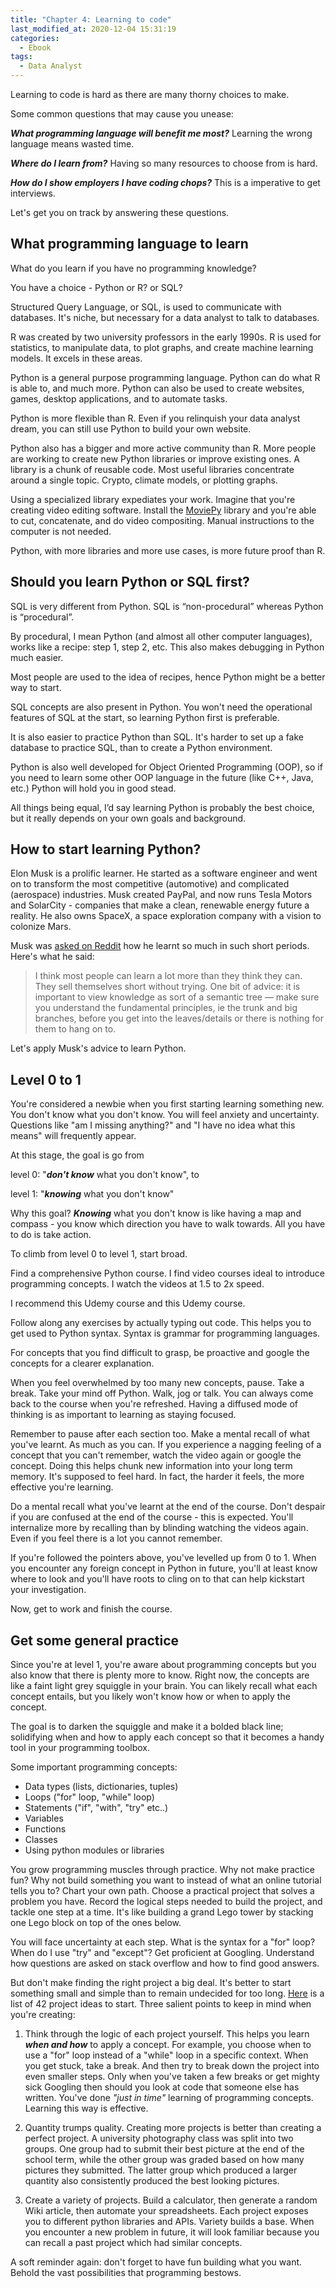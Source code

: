 ```yaml
---
title: "Chapter 4: Learning to code"
last_modified_at: 2020-12-04 15:31:19
categories:
  - Ebook
tags:
  - Data Analyst
---
```

Learning to code is hard as there are many thorny choices to make. 

Some common questions that may cause you unease:

***What programming language will benefit me most?*** Learning the wrong language means wasted time. 

***Where do I learn from?*** Having so many resources to choose from is hard.

***How do I show employers I have coding chops?*** This is a imperative to get interviews.

Let's get you on track by answering these questions.  

## What programming language to learn

What do you learn if you have no programming knowledge?

You have a choice - Python or R? or SQL?  

Structured Query Language, or SQL, is used to communicate with databases. It's niche, but necessary for a data analyst to talk to databases.

R was created by two university professors in the early 1990s. R is used for statistics, to manipulate data, to plot graphs, and create machine learning models. It excels in these areas. 

Python is a general purpose programming language. Python can do what R is able to, and much more. Python can also be used to create websites, games, desktop applications, and to automate tasks. 

Python is more flexible than R. Even if you relinquish your data analyst dream, you can still use Python to build your own website. 

Python also has a bigger and more active community than R. More people are working to create new Python libraries or improve existing ones. A library is a chunk of reusable code. Most useful libraries concentrate around a single topic. Crypto, climate models, or plotting graphs. 

Using a specialized library expediates your work. Imagine that you're creating video editing software. Install the [MoviePy](https://pypi.org/project/moviepy/) library and you're able to cut, concatenate, and do video compositing. Manual instructions to the computer is not needed.

Python, with more libraries and more use cases, is more future proof than R.

## Should you learn Python or SQL first?

SQL is very different from Python. SQL is “non-procedural” whereas Python is “procedural”.

By procedural, I mean Python (and almost all other computer languages), works like a recipe: step 1, step 2, etc. This also makes debugging in Python much easier.

Most people are used to the idea of recipes, hence Python might be a better way to start.

SQL concepts are also present in Python. You won't need the operational features of SQL at the start, so learning Python first is preferable.

It is also easier to practice Python than SQL. It's harder to set up a fake database to practice SQL, than to create a Python environment. 

Python is also well developed for Object Oriented Programming (OOP), so if you need to learn some other OOP language in the future (like C++, Java, etc.) Python will hold you in good stead.

All things being equal, I’d say learning Python is probably the best choice, but it really depends on your own goals and background.

## How to start learning Python?

Elon Musk is a prolific learner. He started as a software engineer and went on to transform the most competitive (automotive) and complicated (aerospace) industries. Musk created PayPal, and now runs Tesla Motors and SolarCity - companies that make a clean, renewable energy future a reality. He also owns SpaceX, a space exploration company with a vision to colonize Mars. 

Musk was [asked on Reddit](https://www.reddit.com/r/IAmA/comments/2rgsan/i_am_elon_musk_ceocto_of_a_rocket_company_ama/) how he learnt so much in such short periods. Here's what he said:

> I think most people can learn a lot more than they think they can. They sell themselves short without trying.
> One bit of advice: it is important to view knowledge as sort of a semantic tree — make sure you understand the fundamental principles, ie the trunk and big branches, before you get into the leaves/details or there is nothing for them to hang on to.

Let's apply Musk's advice to learn Python.

## Level 0 to 1

You're considered a newbie when you first starting learning something new. You don't know what you don't know. You will feel anxiety and uncertainty. Questions like "am I missing anything?" and "I have no idea what this means" will frequently appear.  

At this stage, the goal is go from 

level 0: "***don't know*** what you don't know", to 

level 1: "***knowing*** what you don't know" 

Why this goal? ***Knowing*** what you don't know is like having a map and compass - you know which direction you have to walk towards. All you have to do is take action.

To climb from level 0 to level 1, start broad.

Find a comprehensive Python course. I find video courses ideal to introduce programming concepts. I watch the videos at 1.5 to 2x speed.

I recommend this Udemy course and this Udemy course. 

Follow along any exercises by actually typing out code. This helps you to get used to Python syntax. Syntax is grammar for programming languages. 

For concepts that you find difficult to grasp, be proactive and google the concepts for a clearer explanation.

When you feel overwhelmed by too many new concepts, pause. Take a break. Take your mind off Python. Walk, jog or talk. You can always come back to the course when you're refreshed. Having a diffused mode of thinking is as important to learning as staying focused.

Remember to pause after each section too. Make a mental recall of what you've learnt. As much as you can. If you experience a nagging feeling of a concept that you can't remember, watch the video again or google the concept. Doing this helps chunk new information into your long term memory. It's supposed to feel hard. In fact, the harder it feels, the more effective you're learning. 

Do a mental recall what you've learnt at the end of the course. Don't despair if you are confused at the end of the course - this is expected. You'll internalize more by recalling than by blinding watching the videos again. Even if you feel there is a lot you cannot remember.

If you're followed the pointers above, you've levelled up from 0 to 1. When you encounter any foreign concept in Python in future, you'll at least know where to look and you'll have roots to cling on to that can help kickstart your investigation. 

Now, get to work and finish the course.

## Get some general practice

Since you're at level 1, you're aware about programming concepts but you also know that there is plenty more to know. Right now, the concepts are like a faint light grey squiggle in your brain. You can likely recall what each concept entails, but you likely won't know how or when to apply the concept. 

The goal is to darken the squiggle and make it a bolded black line; solidifying when and how to apply each concept so that it becomes a handy tool in your programming toolbox. 

Some important programming concepts: 

- Data types (lists, dictionaries, tuples)
- Loops ("for" loop, "while" loop)
- Statements ("if", "with", "try" etc..)
- Variables
- Functions
- Classes
- Using python modules or libraries

You grow programming muscles through practice. Why not make practice fun? Why not build something you want to instead of what an online tutorial tells you to? Chart your own path. Choose a practical project that solves a problem you have. Record the logical steps needed to build the project, and tackle one step at a time. It's like building a grand Lego tower by stacking one Lego block on top of the ones below.

You will face uncertainty at each step. What is the syntax for a "for" loop? When do I use "try" and "except"? Get proficient at Googling. Understand how questions are asked on stack overflow and how to find good answers.

But don't make finding the right project a big deal. It's better to start something small and simple than to remain undecided for too long. [Here](https://www.upgrad.com/blog/python-projects-ideas-topics-beginners/) is a list of 42 project ideas to start. Three salient points to keep in mind when you're creating:

1) Think through the logic of each project yourself. This helps you learn ***when and how*** to apply a concept. For example, you choose when to use a "for" loop instead of a "while" loop in a specific context. When you get stuck, take a break. And then try to break down the project into even smaller steps. Only when you've taken a few breaks or get mighty sick Googling then should you look at code that someone else has written. You've done *"just in time"* learning of programming concepts. Learning this way is effective. 

2)  Quantity trumps quality. Creating more projects is better than creating a perfect project. A university photography class was split into two groups. One group had to submit their best picture at the end of the school term, while the other group was graded based on how many pictures they submitted. The latter group which produced a larger quantity also consistently produced the best looking pictures. 

3) Create a variety of projects. Build a calculator, then generate a random Wiki article, then automate your spreadsheets. Each project exposes you to different python libraries and APIs. Variety builds a base. When you encounter a new problem in future, it will look familiar because you can recall a past project which had similar concepts. 

A soft reminder again: don't forget to have fun building what you want. Behold the vast possibilities that programming bestows.